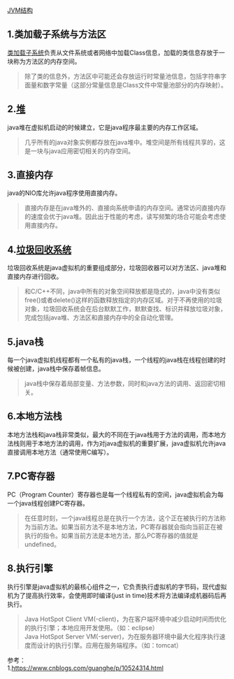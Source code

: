 [JVM结构](../../流程图/JVM结构.drawio)  

1.类加载子系统与方法区
-  
[类加载子系统](../../Java/01Java基础/Java基础学习(97)-类加载过程.md)负责从文件系统或者网络中加载Class信息，加载的类信息存放于一块称为方法区的内存空间。
>除了类的信息外，方法区中可能还会存放运行时常量池信息，包括字符串字面量和数字常量（这部分常量信息是Class文件中常量池部分的内存映射）。  

2.[堆](./堆内存划分.md)  
-  
java堆在虚拟机启动的时候建立，它是java程序最主要的内存工作区域。
>几乎所有的java对象实例都存放在java堆中。堆空间是所有线程共享的，这是一块与java应用密切相关的内存空间。  

3.直接内存  
-  
java的NIO库允许java程序使用直接内存。
>直接内存是在java堆外的、直接向系统申请的内存空间。通常访问直接内存的速度会优于java堆。因此出于性能的考虑，读写频繁的场合可能会考虑使用直接内存。  


4.[垃圾回收系统](./垃圾回收.md)  
-  
垃圾回收系统是java虚拟机的重要组成部分，垃圾回收器可以对方法区、java堆和直接内存进行回收。
>和C/C++不同，java中所有的对象空间释放都是隐式的，java中没有类似free()或者delete()这样的函数释放指定的内存区域。对于不再使用的垃圾对象，垃圾回收系统会在后台默默工作，默默查找、标识并释放垃圾对象，完成包括java堆、方法区和直接内存中的全自动化管理。  

5.java栈  
-  
每一个java虚拟机线程都有一个私有的java栈，一个线程的java栈在线程创建的时候被创建，java栈中保存着帧信息。
>java栈中保存着局部变量、方法参数，同时和java方法的调用、返回密切相关。  

6.本地方法栈  
-  
本地方法栈和java栈非常类似，最大的不同在于java栈用于方法的调用，而本地方法栈则用于本地方法的调用，作为对java虚拟机的重要扩展，java虚拟机允许java直接调用本地方法（通常使用C编写）。  

7.PC寄存器
-  
PC（Program Counter）寄存器也是每一个线程私有的空间，java虚拟机会为每一个java线程创建PC寄存器。
>在任意时刻，一个java线程总是在执行一个方法，这个正在被执行的方法称为当前方法。如果当前方法不是本地方法，PC寄存器就会指向当前正在被执行的指令。如果当前方法是本地方法，那么PC寄存器的值就是undefined。  

8.执行引擎  
-  
执行引擎是java虚拟机的最核心组件之一，它负责执行虚拟机的字节码，现代虚拟机为了提高执行效率，会使用即时编译(just in time)技术将方法编译成机器码后再执行。  
>Java HotSpot Client VM(-client)，为在客户端环境中减少启动时间而优化的执行引擎；本地应用开发使用。（如：eclipse）  
>Java HotSpot Server VM(-server)，为在服务器环境中最大化程序执行速度而设计的执行引擎。应用在服务端程序。（如：tomcat）  




















参考：  
1.https://www.cnblogs.com/guanghe/p/10524314.html  
